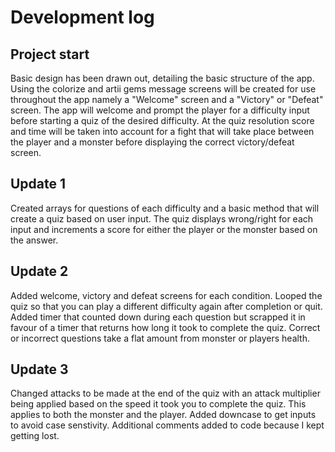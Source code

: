 # Development log

## Project start

Basic design has been drawn out, detailing the basic structure of the app. Using the colorize and artii gems message screens will be created for use throughout the app namely a "Welcome" screen and a "Victory" or "Defeat" screen. The app will welcome and prompt the player for a difficulty input before starting a quiz of the desired difficulty. At the quiz resolution score and time will be taken into account for a fight that will take place between the player and a monster before displaying the correct victory/defeat screen.

## Update 1

Created arrays for questions of each difficulty and a basic method that will create a quiz based on user input. The quiz displays wrong/right for each input and increments a score for either the player or the monster based on the answer.

## Update 2

Added welcome, victory and defeat screens for each condition. Looped the quiz so that you can play a different difficulty again after completion or quit. Added timer that counted down during each question but scrapped it in favour of a timer that returns how long it took to complete the quiz. Correct or incorrect questions take a flat amount from monster or players health.

## Update 3

Changed attacks to be made at the end of the quiz with an attack multiplier being applied based on the speed it took you to complete the quiz. This applies to both the monster and the player. Added downcase to get inputs to avoid case senstivity. Additional comments added to code because I kept getting lost.
